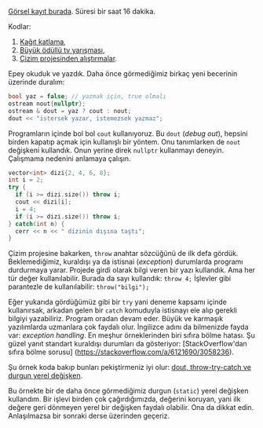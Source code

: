 [Görsel kayıt burada](https://drive.google.com/file/d/1QVIXkgY4_82bnhnCnjpk2D50BjXFn3DA). Süresi bir saat 16 dakika.

Kodlar: 
1) [Kağıt katlama](https://onlinegdb.com/tQoReRxKL),  
2) [Büyük ödüllü tv yarışması](https://onlinegdb.com/uKpzahF_x),
3) [Çizim projesinden alıştırmalar](https://onlinegdb.com/QmJYoa6Z0).

Epey okuduk ve yazdık. Daha önce görmediğimiz birkaç yeni becerinin üzerinde duralım:

```c++
bool yaz = false; // yazmak için, true olmalı 
ostream nout{nullptr};
ostream & dout = yaz ? cout : nout;
dout << "istersek yazar, istemezsek yazmaz";
```

Programların içinde bol bol `cout` kullanıyoruz. Bu `dout` (*debug out*), hepsini birden kapatıp açmak için kullanışlı bir yöntem. Onu tanımlarken de `nout` değişkeni kullandık. Onun yerine direk `nullptr` kullanmayı deneyin. Çalışmama nedenini anlamaya çalışın. 

```c++
vector<int> dizi{2, 4, 6, 8};
int i = 2;
try {
  if (i >= dizi.size()) throw i;
  cout << dizi[i];
  i = 4;
  if (i >= dizi.size()) throw i;
} catch(int n) {
  cerr << n << " dizinin dışına taştı";
} 
``` 

Çizim projesine bakarken, `throw` anahtar sözcüğünü de ilk defa gördük. Beklemediğimiz, kuraldışı ya da istisnai (*exception*) durumlarda programı durdurmaya yarar. Projede  girdi olarak bilgi veren bir yazı kullandık. Ama her tür değer kullanılabilir. Burada da sayı kullandık: `throw 4;` İşlevler gibi parantezle de kullanılabilir: `throw("bilgi");`

Eğer yukarıda gördüğümüz gibi bir `try` yani deneme kapsamı içinde kullanırsak, arkadan gelen bir `catch` komuduyla istisnayı ele alıp gerekli bilgiyi yazabiliriz. Program oradan devam eder. Büyük ve karmaşık yazılımlarda uzmanlara çok faydalı olur. İngilizce adını da bilmenizde fayda var: *exception handling*. En meşhur örneklerinden biri sıfıra bölme hatası. Şu güzel yanıt standart kuraldışı durumları da gösteriyor: [StackOverflow'dan sıfıra bölme sorusu] (https://stackoverflow.com/a/6121690/3058236).

Şu örnek koda bakıp bunları pekiştirmeniz iyi olur: [dout, throw-try-catch ve durgun yerel değişken](https://onlinegdb.com/mmWkdwbUY).

Bu örnekte bir de daha önce görmediğimiz durgun (`static`) yerel değişken kullandım. Bir işlevi birden çok çağırdığımızda, değerini koruyan, yani ilk değere geri dönmeyen yerel bir değişken faydalı olabilir. Ona da dikkat edin. Anlaşılmazsa bir sonraki derse üzerinden geçeriz. 
